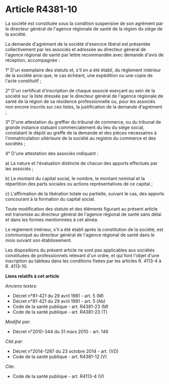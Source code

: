 # Article R4381-10

La société est constituée sous la condition suspensive de son agrément par le directeur général de l'agence régionale de
santé de la région du siège de la société. 

La demande d'agrément de la société d'exercice libéral est présentée collectivement par les associés et adressée au directeur
général de l'agence régional de santé par lettre recommandée avec demande d'avis de réception, accompagnée : 

1° D'un exemplaire des statuts et, s'il en a été établi, du règlement intérieur de la société ainsi que, le cas échéant, une
expédition ou une copie de l'acte constitutif ; 

2° D'un certificat d'inscription de chaque associé exerçant au sein de la société sur la liste dressée par le directeur
général de l'agence régionale de santé de la région de sa résidence professionnelle ou, pour les associés non encore inscrits
sur ces listes, la justification de la demande d'agrément ; 

3° D'une attestation du greffier du tribunal de commerce, ou du tribunal de grande instance statuant commercialement du lieu
du siège social, constatant le dépôt au greffe de la demande et des pièces nécessaires à l'immatriculation ultérieure de la
société au registre du commerce et des sociétés ; 

4° D'une attestation des associés indiquant : 

a) La nature et l'évaluation distincte de chacun des apports effectués par les associés ; 

b) Le montant du capital social, le nombre, le montant nominal et la répartition des parts sociales ou actions
représentatives de ce capital ; 

c) L'affirmation de la libération totale ou partielle, suivant le cas, des apports concourant à la formation du capital
social. 

Toute modification des statuts et des éléments figurant au présent article est transmise au directeur général de l'agence
régional de santé sans délai et dans les formes mentionnées à cet alinéa. 

Le règlement intérieur, s'il a été établi après la constitution de la société, est communiqué au directeur général de
l'agence régional de santé dans le mois suivant son établissement. 

Les dispositions du présent article ne sont pas applicables aux sociétés constituées de professionnels relevant d'un ordre,
et qui font l'objet d'une inscription au tableau dans les conditions fixées par les articles R. 4113-4 à R. 4113-10.

**Liens relatifs à cet article**

_Anciens textes_:

  - Décret n°81-421 du 29 avril 1981 - art. 5 (M)
  - Décret n°81-421 du 29 avril 1981 - art. 5 (Ab)
  - Code de la santé publique - art. R4381-23 (M)
  - Code de la santé publique - art. R4381-23 (T)

_Modifié par_:

  - Décret n°2010-344 du 31 mars 2010 - art. 146

_Cité par_:

  - Décret n°2014-1287 du 23 octobre 2014 - art. (VD)
  - Code de la santé publique - art. R4381-12 (V)

_Cite_:

  - Code de la santé publique - art. R4113-4 (V)
